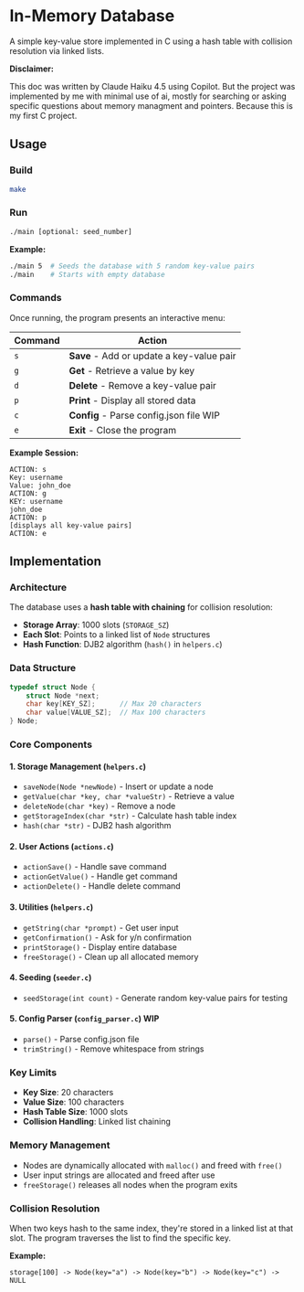 # In-Memory Database

A simple key-value store implemented in C using a hash table with collision resolution via linked lists.


**Disclaimer:**

This doc was written by Claude Haiku 4.5 using Copilot. But the project was implemented by me with minimal use of ai, mostly for searching or asking specific questions about memory managment and pointers. Because this is my first C project.


## Usage

### Build

```bash
make
```

### Run

```bash
./main [optional: seed_number]
```

**Example:**

```bash
./main 5  # Seeds the database with 5 random key-value pairs
./main    # Starts with empty database
```

### Commands

Once running, the program presents an interactive menu:

| Command | Action                                    |
| ------- | ----------------------------------------- |
| `s`     | **Save** - Add or update a key-value pair |
| `g`     | **Get** - Retrieve a value by key         |
| `d`     | **Delete** - Remove a key-value pair      |
| `p`     | **Print** - Display all stored data       |
| `c`     | **Config** - Parse config.json file WIP   |
| `e`     | **Exit** - Close the program              |

**Example Session:**

```
ACTION: s
Key: username
Value: john_doe
ACTION: g
KEY: username
john_doe
ACTION: p
[displays all key-value pairs]
ACTION: e
```

## Implementation

### Architecture

The database uses a **hash table with chaining** for collision resolution:

- **Storage Array**: 1000 slots (`STORAGE_SZ`)
- **Each Slot**: Points to a linked list of `Node` structures
- **Hash Function**: DJB2 algorithm (`hash()` in `helpers.c`)

### Data Structure

```c
typedef struct Node {
    struct Node *next;
    char key[KEY_SZ];      // Max 20 characters
    char value[VALUE_SZ];  // Max 100 characters
} Node;
```

### Core Components

#### 1. **Storage Management** (`helpers.c`)

- `saveNode(Node *newNode)` - Insert or update a node
- `getValue(char *key, char *valueStr)` - Retrieve a value
- `deleteNode(char *key)` - Remove a node
- `getStorageIndex(char *str)` - Calculate hash table index
- `hash(char *str)` - DJB2 hash algorithm

#### 2. **User Actions** (`actions.c`)

- `actionSave()` - Handle save command
- `actionGetValue()` - Handle get command
- `actionDelete()` - Handle delete command

#### 3. **Utilities** (`helpers.c`)

- `getString(char *prompt)` - Get user input
- `getConfirmation()` - Ask for y/n confirmation
- `printStorage()` - Display entire database
- `freeStorage()` - Clean up all allocated memory

#### 4. **Seeding** (`seeder.c`)

- `seedStorage(int count)` - Generate random key-value pairs for testing

#### 5. **Config Parser** (`config_parser.c`) WIP

- `parse()` - Parse config.json file
- `trimString()` - Remove whitespace from strings

### Key Limits

- **Key Size**: 20 characters
- **Value Size**: 100 characters
- **Hash Table Size**: 1000 slots
- **Collision Handling**: Linked list chaining

### Memory Management

- Nodes are dynamically allocated with `malloc()` and freed with `free()`
- User input strings are allocated and freed after use
- `freeStorage()` releases all nodes when the program exits

### Collision Resolution

When two keys hash to the same index, they're stored in a linked list at that slot. The program traverses the list to find the specific key.

**Example:**

```
storage[100] -> Node(key="a") -> Node(key="b") -> Node(key="c") -> NULL
```